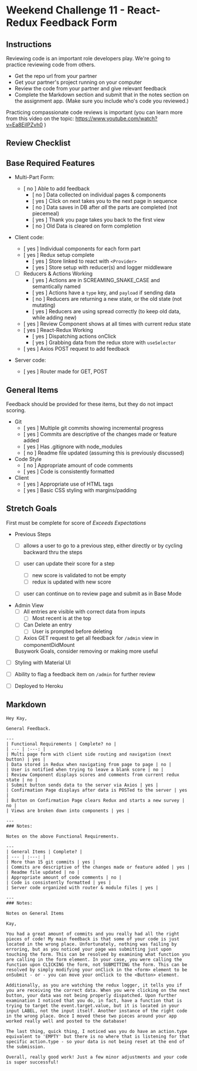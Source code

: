 # Weekend Challenge 11 - React-Redux Feedback Form

## Instructions

Reviewing code is an important role developers play. We're going to practice reviewing code from others.

- Get the repo url from your partner
- Get your partner's project running on your computer
- Review the code from your partner and give relevant feedback
- Complete the Markdown section and submit that in the notes section on the assignment app. (Make sure you include who's code you reviewed.)

Practicing compassionate code reviews is important (you can learn more from this video on the topic: https://www.youtube.com/watch?v=Ea8EiIPZvh0 )

## Review Checklist

## Base Required Features 

- Multi-Part Form:  
  - [ no ] Able to add feedback
    - [ no ] Data collected on individual pages & components
    - [ yes ] Click on next takes you to the next page in sequence
    - [ no ] Data saves in DB after *all* the parts are completed (not piecemeal)
    - [ yes ] Thank you page takes you back to the first view
    - [ no ] Old Data is cleared on form completion

- Client code:
  - [ yes ]  Individual components for each form part
  - [ yes ]  Redux setup complete
    - [ yes ] Store linked to react with `<Provider>`
    - [ yes ] Store setup with reducer(s) and logger middleware 
  - [ ] Reducers & Actions Working
    - [ yes ] Actions are in SCREAMING_SNAKE_CASE and semantically named
    - [ yes ] Actions have a `type` key, and `payload` if sending data
    - [ no ] Reducers are returning a new state, or the old state (not mutating)
    - [ yes ] Reducers are using spread correctly (to keep old data, while adding new)
  - [ yes ] Review Component shows at all times with current redux state
  - [ yes ] React-Redux Working
    - [ yes ] Dispatching actions onClick
    - [ yes ] Grabbing data from the redux store with `useSelector`
  - [ yes ] Axios POST request to add feedback


- Server code:   
  - [ yes ] Router made for GET, POST


## General Items
Feedback should be provided for these items, but they do not impact scoring.

- Git 
  - [ yes ] Multiple git commits showing incremental progress
  - [ yes ] Commits are descriptive of the changes made or feature added 
  - [ yes ] Has .gitignore with node_modules
  - [ no ] Readme file updated (assuming this is previously discussed)
- Code Style 
  - [ no ] Appropriate amount of code comments
  - [ yes ] Code is consistently formatted
- Client
  - [ yes ] Appropriate use of HTML tags
  - [ yes ] Basic CSS styling with margins/padding


## Stretch Goals
First must be complete for score of  _Exceeds Expectations_

- Previous Steps
  - [ ] allows a user to go to a previous step, either directly or by cycling backward thru the steps
  - [ ] user can update their score for a step
    - [ ] new score is validated to not be empty
    - [ ] redux is updated with new score
  - [ ] user can continue on to review page and submit as in Base Mode


- Admin View
  - [ ] All entries are visible with correct data from inputs
    - [ ] Most recent is at the top
  - [ ] Can Delete an entry
    - [ ] User is prompted before deleting
  - [ ] Axios GET request to get all feedback for `/admin` view in componentDidMount

  Busywork Goals, consider removing or making more useful

- [ ] Styling with Material UI
- [ ] Ability to flag a feedback item on `/admin` for further review
- [ ] Deployed to Heroku


## Markdown

```
Hey Kay,

General Feedback.

---
| Functional Requirements | Complete? no |
| --- | :---: |
| Multi page form with client side routing and navigation (next button) | yes |
| Data stored in Redux when navigating from page to page | no |
| User is notified when trying to leave a blank score | no |
| Review Component displays scores and comments from current redux state | no |
| Submit button sends data to the server via Axios | yes |
| Confirmation Page displays after data is POSTed to the server | yes |
| Button on Confirmation Page clears Redux and starts a new survey | no |
| Views are broken down into components | yes |

---
### Notes:

Notes on the above Functional Requirements.

---
| General Items | Complete? |
| --- | :---: |
| More than 15 git commits | yes |
| Commits are descriptive of the changes made or feature added | yes |
| Readme file updated | no |
| Appropriate amount of code comments | no |
| Code is consistently formatted | yes |
| Server code organized with router & module files | yes |

---
### Notes:

Notes on General Items

Kay,

You had a great amount of commits and you really had all the right pieces of code! My main feedback is that some of your code is just located in the wrong place. Unfortunately, nothing was failing by erroring, but as you noticed your page was submitting just upon touching the form. This can be resolved by examining what function you are calling in the form element. In your case, you were calling the function upon CLICKING the form, not SUBMITTING the form. This can be resolved by simply modifying your onClick in the <form> element to be onSubmit - or - you can move your onClick to the <Button> element.

Additionally, as you are watching the redux logger, it tells you if you are receiving the correct data. When you were clicking on the next button, your data was not being properly dispatched. Upon further examination I noticed that you do, in fact, have a function that is trying to target the event.target.value, but it is located in your input LABEL, not the input itself. Another instance of the right code in the wrong place. Once I moved these two pieces around your app worked really well and posted to the database!

The last thing, quick thing, I noticed was you do have an action.type equivalent to 'EMPTY' but there is no where that is listening for that specific action.type - so your data is not being reset at the end of the submission.

Overall, really good work! Just a few minor adjustments and your code is super successful!

```

